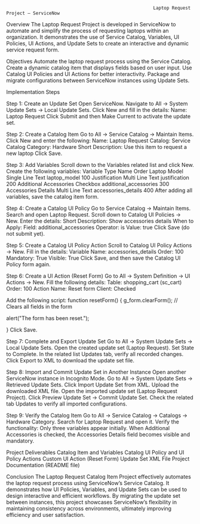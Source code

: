                                                            Laptop Request Project – ServiceNow 
Overview
The Laptop Request Project is developed in ServiceNow to automate and simplify the process of requesting laptops within an organization. It demonstrates the use of Service Catalog, Variables, UI Policies, UI Actions, and Update Sets to create an interactive and dynamic service request form.


Objectives
Automate the laptop request process using the Service Catalog.
Create a dynamic catalog item that displays fields based on user input.
Use Catalog UI Policies and UI Actions for better interactivity.
Package and migrate configurations between ServiceNow instances using Update Sets.

Implementation Steps 

Step 1: Create an Update Set
Open ServiceNow.
Navigate to All → System Update Sets → Local Update Sets.
Click New and fill in the details:
Name: Laptop Request
Click Submit and then Make Current to activate the update set.

 Step 2: Create a Catalog Item
Go to All → Service Catalog → Maintain Items.
Click New and enter the following:
Name: Laptop Request
Catalog: Service Catalog
Category: Hardware
Short Description: Use this item to request a new laptop
Click Save.

Step 3: Add Variables
Scroll down to the Variables related list and click New. Create the following variables:
Variable Type Name Order Laptop Model Single Line Text laptop_model 100 Justification Multi Line Text justification 200 Additional Accessories Checkbox additional_accessories 300 Accessories Details Multi Line Text accessories_details 400
After adding all variables, save the catalog item form.

Step 4: Create a Catalog UI Policy
Go to Service Catalog → Maintain Items.
Search and open Laptop Request.
Scroll down to Catalog UI Policies → New.
Enter the details:
Short Description: Show accessories details
When to Apply:
Field: additional_accessories
Operator: is
Value: true
Click Save (do not submit yet).

Step 5: Create a Catalog UI Policy Action
Scroll to Catalog UI Policy Actions → New.
Fill in the details:
Variable Name: accessories_details
Order: 100
Mandatory: True
Visible: True
Click Save, and then save the Catalog UI Policy form again.

Step 6: Create a UI Action (Reset Form)
Go to All → System Definition → UI Actions → New.
Fill the following details:
Table: shopping_cart (sc_cart)
Order: 100
Action Name: Reset form
Client:  Checked

Add the following script:
function resetForm() {
g_form.clearForm(); // Clears all fields in the form

alert("The form has been reset.");


}
Click Save.

Step 7: Complete and Export Update Set
Go to All → System Update Sets → Local Update Sets.
Open the created update set (Laptop Request).
Set State to Complete.
In the related list Updates tab, verify all recorded changes.
Click Export to XML to download the update set file.

Step 8: Import and Commit Update Set in Another Instance
Open another ServiceNow instance in Incognito Mode.
Go to All → System Update Sets → Retrieved Update Sets.
Click Import Update Set from XML.
Upload the downloaded XML file.
Open the imported update set (Laptop Request Project).
Click Preview Update Set → Commit Update Set.
Check the related tab Updates to verify all imported configurations.

Step 9: Verify the Catalog Item
Go to All → Service Catalog → Catalogs → Hardware Category.
Search for Laptop Request and open it.
Verify the functionality:
Only three variables appear initially.
When Additional Accessories is checked, the Accessories Details field becomes visible and mandatory.

Project Deliverables
Catalog Item and Variables
Catalog UI Policy and UI Policy Actions
Custom UI Action (Reset Form)
Update Set XML File
Project Documentation (README file)

Conclusion
The Laptop Request Catalog Item Project effectively automates the laptop request process using ServiceNow’s Service Catalog. It demonstrates how UI Policies, Variables, and Update Sets can be used to design interactive and efficient workflows. By migrating the update set between instances, this project showcases ServiceNow’s flexibility in maintaining consistency across environments, ultimately improving efficiency and user satisfaction.

